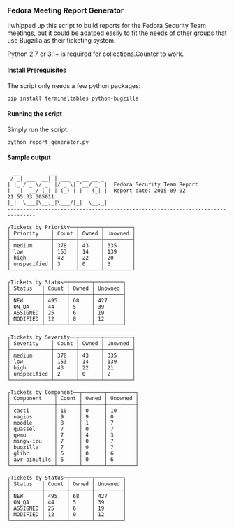 ### Fedora Meeting Report Generator

I whipped up this script to build reports for the Fedora Security Team meetings, but it could be adatped easily to fit the needs of other groups that use Bugzilla as their ticketing system.

Python 2.7 or 3.1+ is required for collections.Counter to work.

#### Install Prerequisites

The script only needs a few python packages:

    pip install terminaltables python-bugzilla

#### Running the script

Simply run the script:

    python report_generator.py

#### Sample output

      __          _
     / _| ___  __| | ___  _ __ __ _
    | |_ / _ \/ _` |/ _ \| '__/ _` |  Fedora Security Team Report
    |  _|  __/ (_| | (_) | | | (_| |  Report date: 2015-09-02 21:55:33.305011
    |_|  \___|\__,_|\___/|_|  \__,_|
    -------------------------------------------------------------------------------

    ┌Tickets by Priority──┬───────┬─────────┐
    │ Priority    │ Count │ Owned │ Unowned │
    ├─────────────┼───────┼───────┼─────────┤
    │ medium      │ 378   │ 43    │ 335     │
    │ low         │ 153   │ 14    │ 139     │
    │ high        │ 42    │ 22    │ 20      │
    │ unspecified │ 3     │ 0     │ 3       │
    └─────────────┴───────┴───────┴─────────┘

    ┌Tickets by Status─┬───────┬─────────┐
    │ Status   │ Count │ Owned │ Unowned │
    ├──────────┼───────┼───────┼─────────┤
    │ NEW      │ 495   │ 68    │ 427     │
    │ ON_QA    │ 44    │ 5     │ 39      │
    │ ASSIGNED │ 25    │ 6     │ 19      │
    │ MODIFIED │ 12    │ 0     │ 12      │
    └──────────┴───────┴───────┴─────────┘

    ┌Tickets by Severity──┬───────┬─────────┐
    │ Severity    │ Count │ Owned │ Unowned │
    ├─────────────┼───────┼───────┼─────────┤
    │ medium      │ 378   │ 43    │ 335     │
    │ low         │ 153   │ 14    │ 139     │
    │ high        │ 43    │ 22    │ 21      │
    │ unspecified │ 2     │ 0     │ 2       │
    └─────────────┴───────┴───────┴─────────┘

    ┌Tickets by Component──┬───────┬─────────┐
    │ Component    │ Count │ Owned │ Unowned │
    ├──────────────┼───────┼───────┼─────────┤
    │ cacti        │ 10    │ 0     │ 10      │
    │ nagios       │ 9     │ 9     │ 0       │
    │ moodle       │ 8     │ 1     │ 7       │
    │ quassel      │ 7     │ 0     │ 7       │
    │ qemu         │ 7     │ 4     │ 3       │
    │ mingw-icu    │ 7     │ 0     │ 7       │
    │ bugzilla     │ 7     │ 0     │ 7       │
    │ glibc        │ 6     │ 0     │ 6       │
    │ avr-binutils │ 6     │ 0     │ 6       │
    └──────────────┴───────┴───────┴─────────┘

    ┌Tickets by Status─┬───────┬─────────┐
    │ Status   │ Count │ Owned │ Unowned │
    ├──────────┼───────┼───────┼─────────┤
    │ NEW      │ 495   │ 68    │ 427     │
    │ ON_QA    │ 44    │ 5     │ 39      │
    │ ASSIGNED │ 25    │ 6     │ 19      │
    │ MODIFIED │ 12    │ 0     │ 12      │
    └──────────┴───────┴───────┴─────────┘
